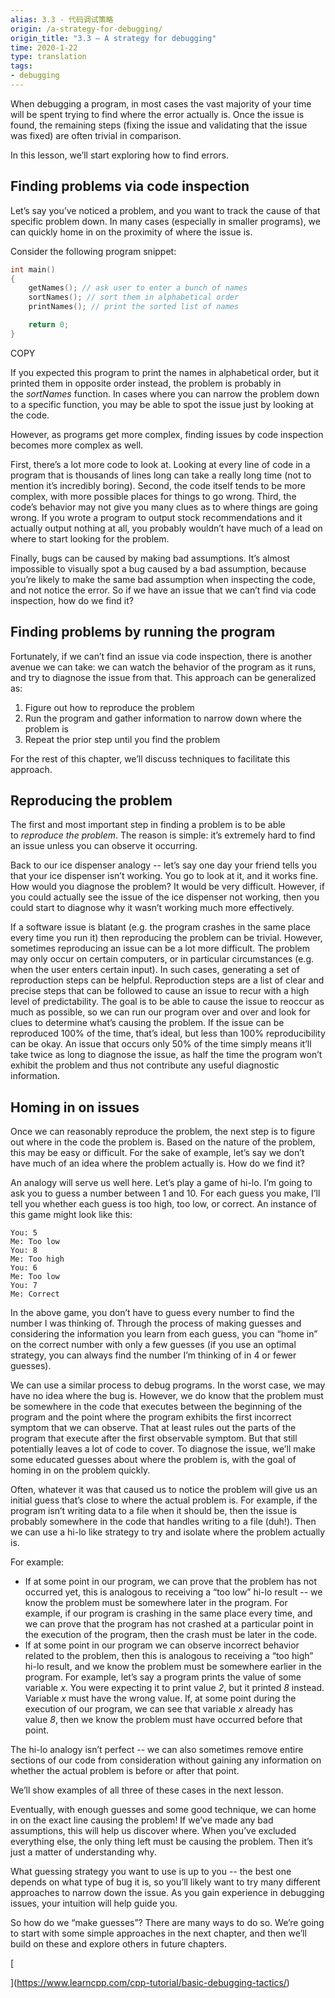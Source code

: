 ```yaml
---
alias: 3.3 - 代码调试策略
origin: /a-strategy-for-debugging/
origin_title: "3.3 — A strategy for debugging"
time: 2020-1-22
type: translation
tags:
- debugging
---
```



When debugging a program, in most cases the vast majority of your time will be spent trying to find where the error actually is. Once the issue is found, the remaining steps (fixing the issue and validating that the issue was fixed) are often trivial in comparison.

In this lesson, we’ll start exploring how to find errors.

## Finding problems via code inspection

Let’s say you’ve noticed a problem, and you want to track the cause of that specific problem down. In many cases (especially in smaller programs), we can quickly home in on the proximity of where the issue is.

Consider the following program snippet:

```cpp
int main()
{
    getNames(); // ask user to enter a bunch of names
    sortNames(); // sort them in alphabetical order
    printNames(); // print the sorted list of names

    return 0;
}
```

COPY

If you expected this program to print the names in alphabetical order, but it printed them in opposite order instead, the problem is probably in the _sortNames_ function. In cases where you can narrow the problem down to a specific function, you may be able to spot the issue just by looking at the code.

However, as programs get more complex, finding issues by code inspection becomes more complex as well.

First, there’s a lot more code to look at. Looking at every line of code in a program that is thousands of lines long can take a really long time (not to mention it’s incredibly boring). Second, the code itself tends to be more complex, with more possible places for things to go wrong. Third, the code’s behavior may not give you many clues as to where things are going wrong. If you wrote a program to output stock recommendations and it actually output nothing at all, you probably wouldn’t have much of a lead on where to start looking for the problem.

Finally, bugs can be caused by making bad assumptions. It’s almost impossible to visually spot a bug caused by a bad assumption, because you’re likely to make the same bad assumption when inspecting the code, and not notice the error. So if we have an issue that we can’t find via code inspection, how do we find it?

## Finding problems by running the program

Fortunately, if we can’t find an issue via code inspection, there is another avenue we can take: we can watch the behavior of the program as it runs, and try to diagnose the issue from that. This approach can be generalized as:

1.  Figure out how to reproduce the problem
2.  Run the program and gather information to narrow down where the problem is
3.  Repeat the prior step until you find the problem

For the rest of this chapter, we’ll discuss techniques to facilitate this approach.

## Reproducing the problem

The first and most important step in finding a problem is to be able to _reproduce the problem_. The reason is simple: it’s extremely hard to find an issue unless you can observe it occurring.

Back to our ice dispenser analogy -- let’s say one day your friend tells you that your ice dispenser isn’t working. You go to look at it, and it works fine. How would you diagnose the problem? It would be very difficult. However, if you could actually see the issue of the ice dispenser not working, then you could start to diagnose why it wasn’t working much more effectively.

If a software issue is blatant (e.g. the program crashes in the same place every time you run it) then reproducing the problem can be trivial. However, sometimes reproducing an issue can be a lot more difficult. The problem may only occur on certain computers, or in particular circumstances (e.g. when the user enters certain input). In such cases, generating a set of reproduction steps can be helpful. Reproduction steps are a list of clear and precise steps that can be followed to cause an issue to recur with a high level of predictability. The goal is to be able to cause the issue to reoccur as much as possible, so we can run our program over and over and look for clues to determine what’s causing the problem. If the issue can be reproduced 100% of the time, that’s ideal, but less than 100% reproducibility can be okay. An issue that occurs only 50% of the time simply means it’ll take twice as long to diagnose the issue, as half the time the program won’t exhibit the problem and thus not contribute any useful diagnostic information.

## Homing in on issues

Once we can reasonably reproduce the problem, the next step is to figure out where in the code the problem is. Based on the nature of the problem, this may be easy or difficult. For the sake of example, let’s say we don’t have much of an idea where the problem actually is. How do we find it?

An analogy will serve us well here. Let’s play a game of hi-lo. I’m going to ask you to guess a number between 1 and 10. For each guess you make, I’ll tell you whether each guess is too high, too low, or correct. An instance of this game might look like this:

```
You: 5
Me: Too low
You: 8
Me: Too high
You: 6
Me: Too low
You: 7
Me: Correct
```

In the above game, you don’t have to guess every number to find the number I was thinking of. Through the process of making guesses and considering the information you learn from each guess, you can “home in” on the correct number with only a few guesses (if you use an optimal strategy, you can always find the number I’m thinking of in 4 or fewer guesses).

We can use a similar process to debug programs. In the worst case, we may have no idea where the bug is. However, we do know that the problem must be somewhere in the code that executes between the beginning of the program and the point where the program exhibits the first incorrect symptom that we can observe. That at least rules out the parts of the program that execute after the first observable symptom. But that still potentially leaves a lot of code to cover. To diagnose the issue, we’ll make some educated guesses about where the problem is, with the goal of homing in on the problem quickly.

Often, whatever it was that caused us to notice the problem will give us an initial guess that’s close to where the actual problem is. For example, if the program isn’t writing data to a file when it should be, then the issue is probably somewhere in the code that handles writing to a file (duh!). Then we can use a hi-lo like strategy to try and isolate where the problem actually is.

For example:

-   If at some point in our program, we can prove that the problem has not occurred yet, this is analogous to receiving a “too low” hi-lo result -- we know the problem must be somewhere later in the program. For example, if our program is crashing in the same place every time, and we can prove that the program has not crashed at a particular point in the execution of the program, then the crash must be later in the code.
-   If at some point in our program we can observe incorrect behavior related to the problem, then this is analogous to receiving a “too high” hi-lo result, and we know the problem must be somewhere earlier in the program. For example, let’s say a program prints the value of some variable _x_. You were expecting it to print value _2_, but it printed _8_ instead. Variable _x_ must have the wrong value. If, at some point during the execution of our program, we can see that variable _x_ already has value _8_, then we know the problem must have occurred before that point.

The hi-lo analogy isn’t perfect -- we can also sometimes remove entire sections of our code from consideration without gaining any information on whether the actual problem is before or after that point.

We’ll show examples of all three of these cases in the next lesson.

Eventually, with enough guesses and some good technique, we can home in on the exact line causing the problem! If we’ve made any bad assumptions, this will help us discover where. When you’ve excluded everything else, the only thing left must be causing the problem. Then it’s just a matter of understanding why.

What guessing strategy you want to use is up to you -- the best one depends on what type of bug it is, so you’ll likely want to try many different approaches to narrow down the issue. As you gain experience in debugging issues, your intuition will help guide you.

So how do we “make guesses”? There are many ways to do so. We’re going to start with some simple approaches in the next chapter, and then we’ll build on these and explore others in future chapters.

[

](https://www.learncpp.com/cpp-tutorial/basic-debugging-tactics/)